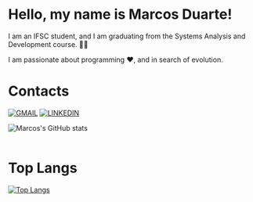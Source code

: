 <h1>Hello, my name is <strong>Marcos Duarte</strong>!</h1>

<p>I am an IFSC student, and I am graduating from the Systems Analysis and Development course. 🧑‍🎓</p>

<p>I am passionate about programming ❤️, and in search of evolution.</p>

<h1> Contacts </h1>

[![GMAIL](https://img.shields.io/badge/Gmail-D14836?style=for-the-badge&logo=gmail&logoColor=white)](marcosduarte1994@gmail.com) [![LINKEDIN](https://img.shields.io/badge/LinkedIn-0077B5?style=for-the-badge&logo=linkedin&logoColor=white)](https://www.linkedin.com/in/marcos-duarte-b550b71a4)

![Marcos's GitHub stats](https://github-readme-stats.vercel.app/api?username=markduarte&show_icons=true&theme=tokyonight) 
<br/>
<br/>

<h1>Top Langs</h1>

[![Top Langs](https://github-readme-stats.vercel.app/api/top-langs/?username=MarkDuarte&theme=radical&layout=compact)](https://github.com/anuraghazra/github-readme-stats)
